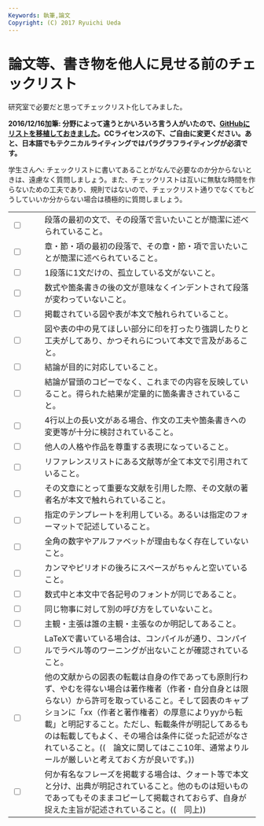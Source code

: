 ```yaml
---
Keywords: 執筆,論文
Copyright: (C) 2017 Ryuichi Ueda
---
```


# 論文等、書き物を他人に見せる前のチェックリスト
研究室で必要だと思ってチェックリスト化してみました。

<strong>2016/12/16加筆: 分野によって違うとかいろいろ言う人がいたので、<a href="https://github.com/ryuichiueda/writers_checklist/blob/master/checklist.md" target="_blank">GitHubにリストを移植しておきました</a>。CCライセンスの下、ご自由に変更ください。あと、日本語でもテクニカルライティングではパラグラフライティングが必須です。</strong>

学生さんへ: チェックリストに書いてあることがなんで必要なのか分からないときは、遠慮なく質問しましょう。また、チェックリストは互いに無駄な時間を作らないための工夫であり、規則ではないので、チェックリスト通りでなくてもどうしていいか分からない場合は積極的に質問しましょう。

<table>


 <tr>
 <td style="width:50px"><input type="checkbox" /></td>
 <td>段落の最初の文で、その段落で言いたいことが簡潔に述べられていること。</td>
 </tr>

 <tr>
 <td style="width:50px"><input type="checkbox" /></td>
 <td>章・節・項の最初の段落で、その章・節・項で言いたいことが簡潔に述べられていること。</td>
 </tr>

 <tr>
 <td style="width:50px"><input type="checkbox" /></td>
 <td>1段落に1文だけの、孤立している文がないこと。</td>
 </tr>

 <tr>
 <td style="width:50px"><input type="checkbox" /></td>
 <td>数式や箇条書きの後の文が意味なくインデントされて段落が変わっていないこと。</td>
 </tr>

 <tr>
 <td style="width:50px"><input type="checkbox" /></td>
 <td>掲載されている図や表が本文で触れられていること。</td>
 </tr>

 <tr>
 <td style="width:50px"><input type="checkbox" /></td>
 <td>図や表の中の見てほしい部分に印を打ったり強調したりと工夫がしてあり、かつそれらについて本文で言及があること。</td>
 </tr>

 <tr>
 <td style="width:50px"><input type="checkbox" /></td>
 <td>結論が目的に対応していること。</td>
 </tr>

 <tr>
 <td style="width:50px"><input type="checkbox" /></td>
 <td>結論が冒頭のコピーでなく、これまでの内容を反映していること。得られた結果が定量的に箇条書きされていること。</td>
 </tr>

 <tr>
 <td style="width:50px"><input type="checkbox" /></td>
 <td>4行以上の長い文がある場合、作文の工夫や箇条書きへの変更等が十分に検討されていること。</td>
 </tr>

 <tr>
 <td style="width:50px"><input type="checkbox" /></td>
 <td>他人の人格や作品を尊重する表現になっていること。</td>
 </tr>

 <tr>
 <td style="width:50px"><input type="checkbox" /></td>
 <td>リファレンスリストにある文献等が全て本文で引用されていること。</td>
 </tr>

 <tr>
 <td style="width:50px"><input type="checkbox" /></td>
 <td>その文章にとって重要な文献を引用した際、その文献の著者名が本文で触れられていること。</td>
 </tr>

 <tr>
 <td style="width:50px"><input type="checkbox" /></td>
 <td>指定のテンプレートを利用している。あるいは指定のフォーマットで記述していること。</td>
 </tr>

 <tr>
 <td style="width:50px"><input type="checkbox" /></td>
 <td>全角の数字やアルファベットが理由もなく存在していないこと。</td>
 </tr>

 <tr>
 <td style="width:50px"><input type="checkbox" /></td>
 <td>カンマやピリオドの後ろにスペースがちゃんと空いていること。</td>
 </tr>

 <tr>
 <td style="width:50px"><input type="checkbox" /></td>
 <td>数式中と本文中で各記号のフォントが同じであること。</td>
 </tr>

 <tr>
 <td style="width:50px"><input type="checkbox" /></td>
 <td>同じ物事に対して別の呼び方をしていないこと。</td>
 </tr>

 <tr>
 <td style="width:50px"><input type="checkbox" /></td>
 <td>主観・主張は誰の主観・主張なのか明記してあること。</td>
 </tr>

 <tr>
 <td style="width:50px"><input type="checkbox" /></td>
 <td>LaTeXで書いている場合は、コンパイルが通り、コンパイルでラベル等のワーニングが出ないことが確認されていること。</td>
 </tr>

 <tr>
 <td style="width:50px"><input type="checkbox" /></td>
 <td>他の文献からの図表の転載は自身の作であっても原則行わず、やむを得ない場合は著作権者（作者・自分自身とは限らない）から許可を取っていること。そして図表のキャプションに「xx（作者と著作権者）の厚意によりyyから転載」と明記すること。ただし、転載条件が明記してあるものは転載してもよく、その場合は条件に従った記述がなされていること。((　論文に関してはここ10年、通常よりルールが厳しいと考えておく方が良いです。))</td>
 </tr>

 <tr>
 <td style="width:50px"><input type="checkbox" /></td>
 <td>何か有名なフレーズを掲載する場合は、クォート等で本文と分け、出典が明記されていること。他のものは短いものであってもそのままコピーして掲載されておらず、自身が捉えた主旨が記述されていること。((　同上))</td>
 </tr>

</table>

